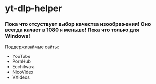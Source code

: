 # yt-dlp-helper
### Пока что отсуствует выбор качества изоображения! Оно всегда качает в 1080 и меньше! Пока что только для Windows!
Поддерживаймые сайты:

- YouTube
- PornHub
- EcchiIwara
- NicoVideo
- VXideos

